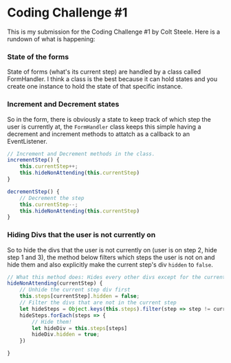 # Coding Challenge #1
This is my submission for the Coding Challenge #1 by Colt Steele. Here is a rundown of what is happening:

### State of the forms
State of forms (what's its current step) are handled by a class called FormHandler. I think a class is the best because it can hold states and you create one instance to hold the state of that specific instance.

### Increment and Decrement states
So in the form, there is obviously a state to keep track of which step the user is currently at, the `FormHandler` class keeps this simple having a decrement and increment methods to attatch as a callback to an EventListener.

```js
// Increment and Decrement methods in the class.
incrementStep() {
    this.currentStep++;
    this.hideNonAttending(this.currentStep)
}

decrementStep() {
    // Decrement the step
    this.currentStep--;
    this.hideNonAttending(this.currentStep)
}
```

### Hiding Divs that the user is not currently on
So to hide the divs that the user is not currently on (user is on step 2, hide step 1 and 3), the method below filters which steps the user is not on and hide them and also explicitly make the current step's div `hidden` to `false`.
```js
// What this method does: Hides every other divs except for the current step's div
hideNonAttending(currentStep) {
    // Unhide the current step div first
    this.steps[currentStep].hidden = false;
    // Filter the divs that are not in the current step
    let hideSteps = Object.keys(this.steps).filter(step => step != currentStep);
    hideSteps.forEach(steps => {
        // Hide them!
        let hideDiv = this.steps[steps]
        hideDiv.hidden = true;
    })

}
```